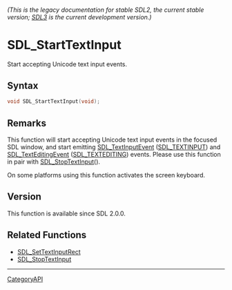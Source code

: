 ###### (This is the legacy documentation for stable SDL2, the current stable version; [SDL3](https://wiki.libsdl.org/SDL3/) is the current development version.)
# SDL_StartTextInput

Start accepting Unicode text input events.

## Syntax

```c
void SDL_StartTextInput(void);

```

## Remarks

This function will start accepting Unicode text input events in the focused
SDL window, and start emitting [SDL_TextInputEvent](SDL_TextInputEvent.md)
([SDL_TEXTINPUT](SDL_TEXTINPUT.md)) and
[SDL_TextEditingEvent](SDL_TextEditingEvent.md)
([SDL_TEXTEDITING](SDL_TEXTEDITING.md)) events. Please use this function in
pair with [SDL_StopTextInput](SDL_StopTextInput.md)().

On some platforms using this function activates the screen keyboard.

## Version

This function is available since SDL 2.0.0.

## Related Functions

* [SDL_SetTextInputRect](SDL_SetTextInputRect.md)
* [SDL_StopTextInput](SDL_StopTextInput.md)

----
[CategoryAPI](CategoryAPI.md)
